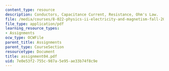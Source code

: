 ```yaml
---
content_type: resource
description: Conductors, Capacitance Current, Resistance, Ohm's Law.
file: /media/courses/8-022-physics-ii-electricity-and-magnetism-fall-2002/7e0e53f2755c987a5e95ae33b74f8c9e_assignment04.pdf
file_type: application/pdf
learning_resource_types:
- Assignments
ocw_type: OCWFile
parent_title: Assignments
parent_type: CourseSection
resourcetype: Document
title: assignment04.pdf
uid: 7e0e53f2-755c-987a-5e95-ae33b74f8c9e
---
```

